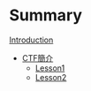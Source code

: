 # Summary

[Introduction](README.md)
- [CTF簡介](content/introdution.md)
	- [Lesson1](content/Lesson1.md)
	- [Lesson2](content/Lesson2.md)	

